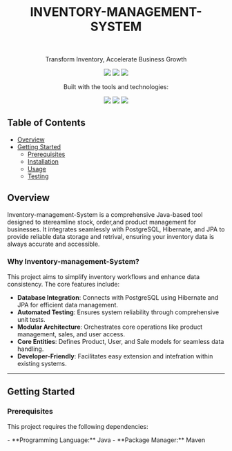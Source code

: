 <h1 align="center">INVENTORY-MANAGEMENT-SYSTEM</h1>
<br>
<p align="center">Transform Inventory, Accelerate Business Growth</p>

<p align="center">
  <img src="https://img.shields.io/badge/last%20commit-today-brightgreen" />
  <img src="https://img.shields.io/badge/java-100.0%25-blue" />
  <img src="https://img.shields.io/badge/languages-1-blue" />
</p>

<p align="center">Built with the tools and technologies:</p>

<p align="center">
  <img src="https://img.shields.io/badge/Markdown-black" />
  <img src="https://img.shields.io/badge/XML-red" />
  <img src="https://img.shields.io/badge/PostgreSQL-purple" />
</p>

<h2>Table of Contents</h2>

- [Overview](#overview)
- [Getting Started](#getting-started)
  - [Prerequisites](#prerequisites)
  - [Installation](#installation)
  - [Usage](#usage)
  - [Testing](#testing)

<h2>Overview</h2>

Inventory-management-System is a comprehensive Java-based tool designed to stereamline stock, order,and product management for businesses. It integrates seamlessly with PostgreSQL, Hibernate, and JPA to provide reliable data storage and retrival, ensuring your inventory data is always accurate and accessible.

<h3>Why Inventory-management-System?</h3>

This project aims to simplify inventory workflows and enhance data consistency. The core features include:

- **Database Integration**: Connects with PostgreSQL using Hibernate and JPA for efficient data management.
- **Automated Testing**: Ensures system reliability through comprehensive unit tests.
- **Modular Architecture**: Orchestrates core operations like product management, sales, and user access.
- **Core Entities**: Defines Product, User, and Sale models for seamless data handling.
- **Developer-Friendly**: Facilitates easy extension and intefration within existing systems.


---


<h2>Getting Started</h2>
<h3>Prerequisites</h3>
<p>This project requires the following dependencies:</p>
- **Programming Language:** Java
- **Package Manager:** Maven
